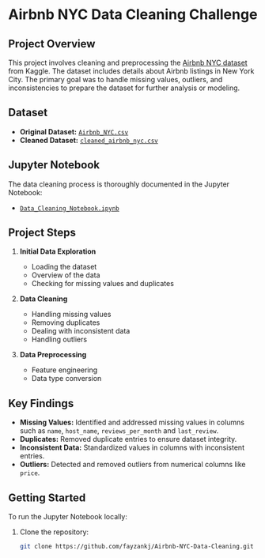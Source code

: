 # Airbnb NYC Data Cleaning Challenge

## Project Overview

This project involves cleaning and preprocessing the [Airbnb NYC dataset]([link-to-dataset](https://www.kaggle.com/datasets/thedevastator/airbnbs-nyc-overview?resource=download)) from Kaggle. The dataset includes details about Airbnb listings in New York City. The primary goal was to handle missing values, outliers, and inconsistencies to prepare the dataset for further analysis or modeling.

## Dataset

- **Original Dataset:** [`Airbnb_NYC.csv`](https://github.com/fayzankj/airbnb-nyc-data-cleaning/blob/main/Airbnb_NYC.csv)
- **Cleaned Dataset:** [`cleaned_airbnb_nyc.csv`](https://github.com/fayzankj/airbnb-nyc-data-cleaning/blob/main/cleaned_airbnb_nyc.csv)

## Jupyter Notebook

The data cleaning process is thoroughly documented in the Jupyter Notebook:

- [`Data_Cleaning_Notebook.ipynb`](https://github.com/fayzankj/airbnb-nyc-data-cleaning/blob/main/Data_Cleaning_Notebook.ipynb)

## Project Steps

1. **Initial Data Exploration**
   - Loading the dataset
   - Overview of the data
   - Checking for missing values and duplicates

2. **Data Cleaning**
   - Handling missing values
   - Removing duplicates
   - Dealing with inconsistent data
   - Handling outliers

3. **Data Preprocessing**
   - Feature engineering
   - Data type conversion

## Key Findings

- **Missing Values:** Identified and addressed missing values in columns such as `name`, `host_name`, `reviews_per_month` and `last_review`.
- **Duplicates:** Removed duplicate entries to ensure dataset integrity.
- **Inconsistent Data:** Standardized values in columns with inconsistent entries.
- **Outliers:** Detected and removed outliers from numerical columns like `price`.

## Getting Started

To run the Jupyter Notebook locally:

1. Clone the repository:
   ```bash
   git clone https://github.com/fayzankj/Airbnb-NYC-Data-Cleaning.git
